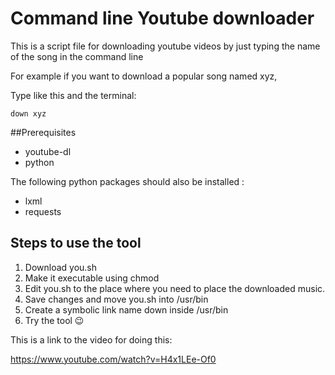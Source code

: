 # Command line Youtube downloader
This is a script file for downloading youtube videos by just typing the name of the song in the command line

For example if you want to download a popular song named xyz,

Type like this and the terminal:
```
down xyz
```
##Prerequisites
- youtube-dl
- python

The following python packages should also be installed :
- lxml
- requests

## Steps to use the tool
1. Download you.sh
2. Make it executable using chmod 
3. Edit you.sh to the place where you need to place the downloaded music.
4. Save changes and move you.sh into /usr/bin
5. Create a symbolic link name down inside /usr/bin
6. Try the tool :wink:


This is a link to the video for doing this:

https://www.youtube.com/watch?v=H4x1LEe-Of0



